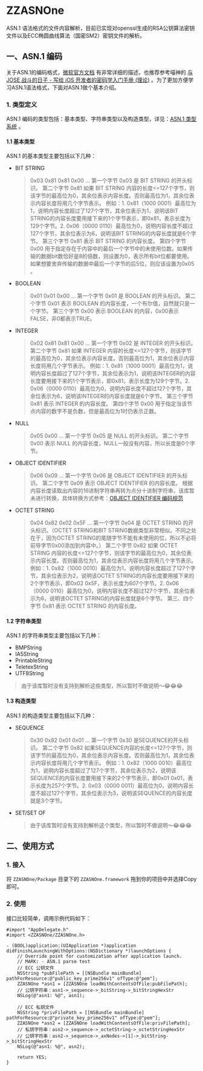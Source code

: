 # ZZASNOne
ASN.1 语法格式的文件内容解析，目前已实现对openssl生成的RSA公钥算法密钥文件以及ECC椭圆曲线算法（国密SM2）密钥文件的解析。

## 一、ASN.1 编码

关于ASN.1的编码格式，[微软官方文档](https://docs.microsoft.com/en-us/windows/win32/seccertenroll/about-der-encoding-of-asn-1-types) 有非常详细的描述，也推荐参考喵神的 [与 JOSE 战斗的日子 - 写给 iOS 开发者的密码学入门手册 (理论)](https://onevcat.com/2018/12/jose-2/) 。为了更加方便学习ASN.1语法格式，下面对ASN.1做个基本介绍。

### 1. 类型定义

ASN.1 编码的类型包括：基本类型、字符串类型以及构造类型，详见：[ASN.1 类型系统](https://docs.microsoft.com/en-us/windows/win32/seccertenroll/about-asn-1-type-system) 。

#### 1.1 基本类型

ASN.1 的基本类型主要包括以下几种：

* BIT STRING

    > 0x03 0x81 0x81 0x00 ...
    > 第一个字节 0x03 是 BIT STRING 的开头标识。
    > 第二个字节 0x81 如果 BIT STRING 内容的长度<=127个字节，则该字节的最高位为0，其余位表示内容长度。否则最高位为1，其余位表示内容长度将用几个字节表示。
    > 例如：1. 0x81（1000 0001）最高位为1，说明内容长度超过了127个字节，其余位表示为1，说明该BIT STRING的内容长度要用接下来的1个字节表示，即0x81，表示长度为129个字节。2. 0x06（0000 0110）最高位为0，说明内容长度不超过127个字节，其余位表示为6，说明该BIT STRING的内容长度就是6个字节。
    > 第三个字节 0x81 表示 BIT STRING 的内容长度。
    > 第四个字节 0x00 用于指定存在于内容中的最后一个字节中的未使用位数。如果传输的数据bit数恰好是8的倍数，则设置为0，表示所有bit位都要使用。如果想要舍弃传输的数据中最后一个字节的后5位，则应该设置为0x05 。

* BOOLEAN

    > 0x01 0x01 0x00 ...
    > 第一个字节 0x01 是 BOOLEAN 的开头标识。
    > 第二个字节 0x01 表示 BOOLEAN 的内容长度，一个布尔值，自然就只是一个字节。
    > 第三个字节 0x00 表示 BOOLEAN 的内容，0x00表示FALSE，非0都表示TRUE。

* INTEGER

    > 0x02 0x81 0x81 0x00 ...
    > 第一个字节 0x02 是 INTEGER 的开头标识。
    > 第二个字节 0x81 如果 INTEGER 内容的长度<=127个字节，则该字节的最高位为0，其余位表示内容长度。否则最高位为1，其余位表示内容长度将用几个字节表示。
    > 例如：1. 0x81（1000 0001）最高位为1，说明内容长度超过了127个字节，其余位表示为1，说明该INTEGER的内容长度要用接下来的1个字节表示，即0x81，表示长度为129个字节。2. 0x06（0000 0110）最高位为0，说明内容长度不超过127个字节，其余位表示为6，说明该INTEGER的内容长度就是6个字节。
    > 第三个字节 0x81 表示 INTEGER 的内容长度。
    > 第四个字节 0x00 用于指定当该节点内容的数字不是负数，但是最高位为1时仍表示正数。
     
* NULL

    > 0x05 0x00 ...
    > 第一个字节 0x05 是 NULL 的开头标识。
    > 第二个字节 0x00 表示 NULL 的内容长度，NULL一般没有内容，所以长度是0个字节。

* OBJECT IDENTIFIER

    > 0x06 0x09 ...
    > 第一个字节 0x06 是 OBJECT IDENTIFIER 的开头标识。
    > 第二个字节 0x09 表示 OBJECT IDENTIFIER 的内容长度。
    > 根据内容长度读取出内容的16进制字符串再转为点分十进制字符串，该库暂未进行转换，具体转换方式参考：[OBJECT IDENTIFIER 编码规范](https://docs.microsoft.com/en-us/windows/win32/seccertenroll/about-object-identifier)

* OCTET STRING

    > 0x04 0x82 0x02 0x5F ...
    > 第一个字节 0x04 是 OCTET STRING 的开头标识。（OCTET STRING和BIT STRING数据类型非常相似。不同之处在于，因为OCTET STRING的尾随字节不能有未使用的位，所以不必将前导字节0x00添加到内容中。）
    > 第二个字节 0x82 如果 OCTET STRING 内容的长度<=127个字节，则该字节的最高位为0，其余位表示内容长度。否则最高位为1，其余位表示内容长度将用几个字节表示。
    > 例如：1. 0x82（1000 0010）最高位为1，说明内容长度超过了127个字节，其余位表示为2，说明该OCTET STRING的内容长度要用接下来的2个字节表示，即0x02 0x5F，表示长度为607个字节。2. 0x06（0000 0110）最高位为0，说明内容长度不超过127个字节，其余位表示为6，说明该OCTET STRING的内容长度就是6个字节。
    > 第三、四个字节 0x81 表示 OCTET STRING 的内容长度。


#### 1.2 字符串类型

ASN.1 的字符串类型主要包括以下几种：

* BMPString
* IA5String
* PrintableString
* TeletexString
* UTF8String

> 由于该库暂时没有支持到解析这些类型，所以暂时不做说明～😂😂😂


#### 1.3 构造类型

ASN.1 的构造类型主要包括以下几种：

* SEQUENCE

    > 0x30 0x82 0x01 0x01 ...
    > 第一个字节 0x30 是SEQUENCE的开头标识。
    > 第二个字节 0x82 如果SEQUENCE内容的长度<=127个字节，则该字节的最高位为0，其余位表示内容长度。否则最高位为1，其余位表示内容长度将用几个字节表示。
    > 例如：1. 0x82（1000 0010）最高位为1，说明内容长度超过了127个字节，其余位表示为2，说明该SEQUENCE的内容长度要用接下来的2个字节表示，即0x01 0x01，表示长度为257个字节。2. 0x03（0000 0011）最高位为0，说明内容长度不超过127个字节，其余位表示为3，说明该SEQUENCE的内容长度就是3个字节。

* SET/SET OF

    > 由于该库暂时没有支持到解析这个类型，所以暂时不做说明～😂😂😂
    

## 二、使用方式

### 1. 接入

将 `ZZASNOne/Package` 目录下的 `ZZASNOne.framework` 拖到你的项目中并选择Copy即可。

### 2. 使用

接口比较简单，调用示例代码如下：

```objc
#import "AppDelegate.h"
#import <ZZASNOne/ZZASNOne.h>

- (BOOL)application:(UIApplication *)application didFinishLaunchingWithOptions:(NSDictionary *)launchOptions {
    // Override point for customization after application launch.
    // MARK: - ASN.1 parse test
    // ECC 公钥文件
    NSString *pubFilePath = [[NSBundle mainBundle] pathForResource:@"public_key_prime256v1" ofType:@"pem"];
    ZZASNOne *asn1 = [ZZASNOne loadWithContentsOfFile:pubFilePath];
    // 公钥字符串：asn1->_sequence->_bitString->_bitStringHexStr
    NSLog(@"asn1: %@", asn1);
    
    // ECC 私钥文件
    NSString *privFilePath = [[NSBundle mainBundle] pathForResource:@"private_key_prime256v1" ofType:@"pem"];
    ZZASNOne *asn2 = [ZZASNOne loadWithContentsOfFile:privFilePath];
    // 私钥字符串：asn2->_sequence->_octetString->_octetStringHexStr
    // 公钥字符串：asn2->_sequence->_axNodes->[1]->_bitString->_bitStringHexStr
    NSLog(@"asn1: %@", asn2);
    
    return YES;
}

```

